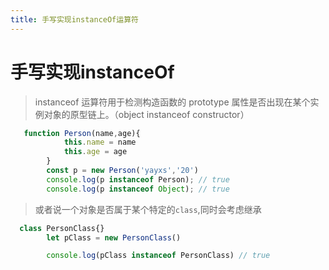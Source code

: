 ```yaml
---
title: 手写实现instanceOf运算符
---
```

# 手写实现instanceOf

>instanceof 运算符用于检测构造函数的 prototype 属性是否出现在某个实例对象的原型链上。（object instanceof constructor）
```js
   function Person(name,age){
            this.name = name
            this.age = age
        }
        const p = new Person('yayxs','20')
        console.log(p instanceof Person); // true
        console.log(p instanceof Object); // true
```

>或者说一个对象是否属于某个特定的`class`,同时会考虑继承 

```js
  class PersonClass{}
        let pClass = new PersonClass()

        console.log(pClass instanceof PersonClass) // true
```